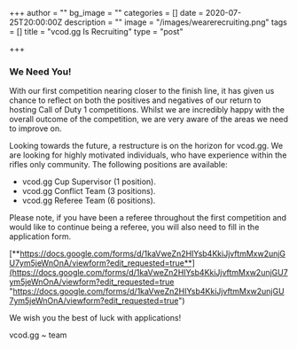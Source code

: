 +++
author = ""
bg_image = ""
categories = []
date = 2020-07-25T20:00:00Z
description = ""
image = "/images/wearerecruiting.png"
tags = []
title = "vcod.gg Is Recruiting"
type = "post"

+++
### **We Need You!**

With our first competition nearing closer to the finish line, it has given us chance to reflect on both the positives and negatives of our return to hosting Call of Duty 1 competitions. Whilst we are incredibly happy with the overall outcome of the competition, we are very aware of the areas we need to improve on.

Looking towards the future, a restructure is on the horizon for vcod.gg. We are looking for highly motivated individuals, who have experience within the rifles only community. The following positions are available:

* vcod.gg Cup Supervisor (1 position).
* vcod.gg Conflict Team (3 positions).
* vcod.gg Referee Team (6 positions).

Please note, if you have been a referee throughout the first competition and would like to continue being a referee, you will also need to fill in the application form.

[**https://docs.google.com/forms/d/1kaVweZn2HIYsb4KkiJjvftmMxw2unjGU7ym5jeWnOnA/viewform?edit_requested=true**](https://docs.google.com/forms/d/1kaVweZn2HIYsb4KkiJjvftmMxw2unjGU7ym5jeWnOnA/viewform?edit_requested=true "https://docs.google.com/forms/d/1kaVweZn2HIYsb4KkiJjvftmMxw2unjGU7ym5jeWnOnA/viewform?edit_requested=true")

We wish you the best of luck with applications!

vcod.gg \~ team